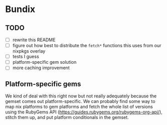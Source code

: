 # Bundix

## TODO

* [ ] rewrite this README
* [ ] figure out how best to distribute the `fetch*` functions this uses from our nixpkgs overlay
* [ ] tests I guess
* [ ] platform-specific gem solution
* [ ] more caching improvement

## Platform-specific gems

We kind of deal with this right now but not really adequately because the gemset comes out
platform-specific. We can probably find some way to map nix platforms to gem platforms and fetch the
whole list of versions using the RubyGems API (https://guides.rubygems.org/rubygems-org-api/),
stitch them up, and put platform conditionals in the gemset.

